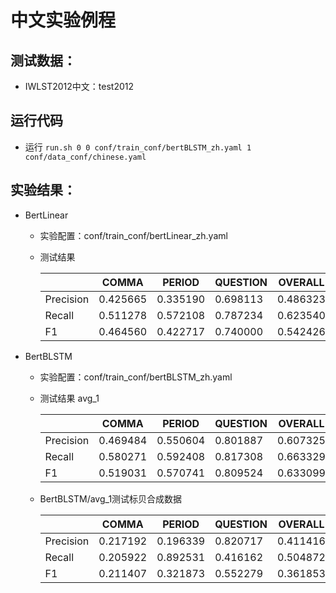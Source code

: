 # 中文实验例程
## 测试数据：
- IWLST2012中文：test2012

## 运行代码
- 运行 `run.sh 0 0 conf/train_conf/bertBLSTM_zh.yaml 1 conf/data_conf/chinese.yaml `

## 实验结果：
- BertLinear
  - 实验配置：conf/train_conf/bertLinear_zh.yaml
  - 测试结果

    |           | COMMA     | PERIOD    | QUESTION  | OVERALL  |  
    |-----------|-----------|-----------|-----------|--------- |   
    |Precision  | 0.425665  | 0.335190  | 0.698113  | 0.486323 |  
    |Recall     | 0.511278  | 0.572108  | 0.787234  | 0.623540 |    
    |F1         | 0.464560  | 0.422717  | 0.740000  | 0.542426 |  

- BertBLSTM
  - 实验配置：conf/train_conf/bertBLSTM_zh.yaml
  - 测试结果 avg_1

    |           | COMMA     | PERIOD    | QUESTION  | OVERALL  |  
    |-----------|-----------|-----------|-----------|--------- |  
    |Precision  |  0.469484 | 0.550604  | 0.801887  | 0.607325 |
    |Recall     |  0.580271 | 0.592408  | 0.817308  | 0.663329 |
    |F1         |  0.519031 | 0.570741  | 0.809524  | 0.633099 |  

  - BertBLSTM/avg_1测试标贝合成数据

    |           | COMMA     | PERIOD    | QUESTION  | OVERALL  |  
    |-----------|-----------|-----------|-----------|--------- |  
    |Precision  |  0.217192 | 0.196339  | 0.820717  | 0.411416 |
    |Recall     |  0.205922 | 0.892531  | 0.416162  | 0.504872 |
    |F1         |  0.211407 | 0.321873  | 0.552279  | 0.361853 | 
